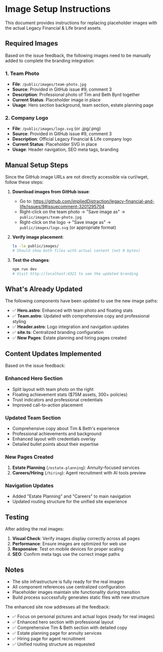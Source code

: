 # Image Setup Instructions

This document provides instructions for replacing placeholder images with the actual Legacy Financial & Life brand assets.

## Required Images

Based on the issue feedback, the following images need to be manually added to complete the branding integration:

### 1. Team Photo
- **File**: `/public/images/team-photo.jpg`
- **Source**: Provided in GitHub issue #9, comment 3
- **Description**: Professional photo of Tim and Beth Byrd together
- **Current Status**: Placeholder image in place
- **Usage**: Hero section background, team section, estate planning page

### 2. Company Logo
- **File**: `/public/images/logo.svg` (or .jpg/.png)
- **Source**: Provided in GitHub issue #9, comment 3  
- **Description**: Official Legacy Financial & Life company logo
- **Current Status**: Placeholder SVG in place
- **Usage**: Header navigation, SEO meta tags, branding

## Manual Setup Steps

Since the GitHub image URLs are not directly accessible via curl/wget, follow these steps:

1. **Download images from GitHub issue**:
   - Go to: https://github.com/impliedDistraction/legacy-financial-and-life/issues/9#issuecomment-3201295704
   - Right-click on the team photo → "Save image as" → `public/images/team-photo.jpg`
   - Right-click on the logo → "Save image as" → `public/images/logo.svg` (or appropriate format)

2. **Verify image placement**:
   ```bash
   ls -la public/images/
   # Should show both files with actual content (not 0 bytes)
   ```

3. **Test the changes**:
   ```bash
   npm run dev
   # Visit http://localhost:4321 to see the updated branding
   ```

## What's Already Updated

The following components have been updated to use the new image paths:

- ✅ **Hero.astro**: Enhanced with team photo and floating stats
- ✅ **Team.astro**: Updated with comprehensive copy and professional styling
- ✅ **Header.astro**: Logo integration and navigation updates
- ✅ **site.ts**: Centralized branding configuration
- ✅ **New Pages**: Estate planning and hiring pages created

## Content Updates Implemented

Based on the issue feedback:

### Enhanced Hero Section
- Split layout with team photo on the right
- Floating achievement stats ($75M assets, 300+ policies)
- Trust indicators and professional credentials
- Improved call-to-action placement

### Updated Team Section  
- Comprehensive copy about Tim & Beth's experience
- Professional achievements and background
- Enhanced layout with credentials overlay
- Detailed bullet points about their expertise

### New Pages Created
1. **Estate Planning** (`/estate-planning`): Annuity-focused services
2. **Careers/Hiring** (`/hiring`): Agent recruitment with AI tools preview

### Navigation Updates
- Added "Estate Planning" and "Careers" to main navigation
- Updated routing structure for the unified site experience

## Testing

After adding the real images:

1. **Visual Check**: Verify images display correctly across all pages
2. **Performance**: Ensure images are optimized for web use
3. **Responsive**: Test on mobile devices for proper scaling
4. **SEO**: Confirm meta tags use the correct image paths

## Notes

- The site infrastructure is fully ready for the real images
- All component references use centralized configuration
- Placeholder images maintain site functionality during transition
- Build process successfully generates static files with new structure

The enhanced site now addresses all the feedback:
- ✅ Focus on personal pictures and actual logos (ready for real images)
- ✅ Enhanced hero section with professional layout
- ✅ Comprehensive Tim & Beth section with detailed copy
- ✅ Estate planning page for annuity services
- ✅ Hiring page for agent recruitment
- ✅ Unified routing structure as requested